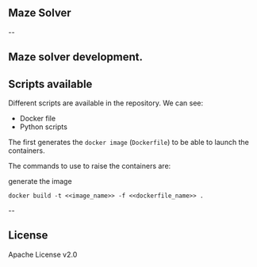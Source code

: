 

## Maze Solver


--

Maze solver development.
--

## Scripts available

Different scripts are available in the repository. We can see:

 - Docker file
 - Python scripts

The first generates the `docker image` (`Dockerfile`) to be able to launch the containers.

The commands to use to raise the containers are:

generate the image

```docker
docker build -t <<image_name>> -f <<dockerfile_name>> .
```


--


## License

Apache License v2.0